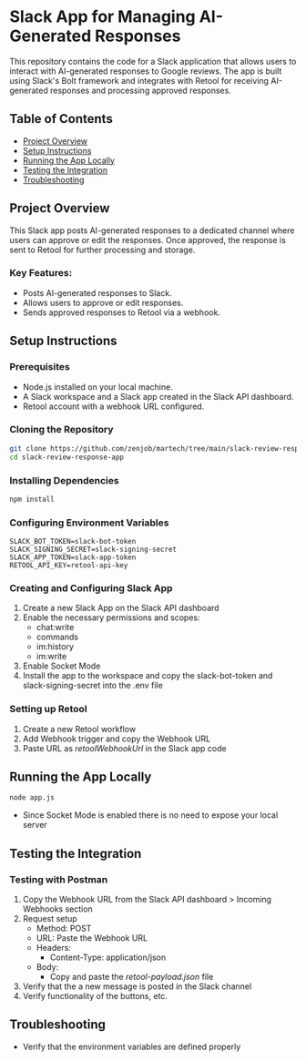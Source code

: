 # Slack App for Managing AI-Generated Responses

This repository contains the code for a Slack application that allows users to interact with AI-generated responses to Google reviews. The app is built using Slack's Bolt framework and integrates with Retool for receiving AI-generated responses and processing approved responses.

## Table of Contents
- [Project Overview](#project-overview)
- [Setup Instructions](#setup-instructions)
- [Running the App Locally](#running-the-app-locally)
- [Testing the Integration](#testing-the-integration)
- [Troubleshooting](#troubleshooting)

## Project Overview

This Slack app posts AI-generated responses to a dedicated channel where users can approve or edit the responses. Once approved, the response is sent to Retool for further processing and storage.

### Key Features:
- Posts AI-generated responses to Slack.
- Allows users to approve or edit responses.
- Sends approved responses to Retool via a webhook.

## Setup Instructions

### Prerequisites
- Node.js installed on your local machine.
- A Slack workspace and a Slack app created in the Slack API dashboard.
- Retool account with a webhook URL configured.

### Cloning the Repository

```bash
git clone https://github.com/zenjob/martech/tree/main/slack-review-response-app
cd slack-review-response-app
```

### Installing Dependencies

```bash
npm install
```

### Configuring Environment Variables

```plaintext
SLACK_BOT_TOKEN=slack-bot-token
SLACK_SIGNING_SECRET=slack-signing-secret
SLACK_APP_TOKEN=slack-app-token
RETOOL_API_KEY=retool-api-key
```

### Creating and Configuring Slack App

1. Create a new Slack App on the Slack API dashboard
2. Enable the necessary permissions and scopes:
    - chat:write
    - commands
    - im:history
    - im:write
3. Enable Socket Mode
4. Install the app to the workspace and copy the slack-bot-token and slack-signing-secret into the .env file

### Setting up Retool

1. Create a new Retool workflow
2. Add Webhook trigger and copy the Webhook URL
3. Paste URL as *retoolWebhookUrl* in the Slack app code

## Running the App Locally

```bash
node app.js
```

- Since Socket Mode is enabled there is no need to expose your local server

## Testing the Integration

### Testing with Postman

1. Copy the Webhook URL from the Slack API dashboard > Incoming Webhooks section
2. Request setup
    - Method: POST
    - URL: Paste the Webhook URL
    - Headers:
        - Content-Type: application/json
    - Body:
        - Copy and paste the *retool-payload.json* file
3. Verify that the a new message is posted in the Slack channel
4. Verify functionality of the buttons, etc.

## Troubleshooting

- Verify that the environment variables are defined properly
